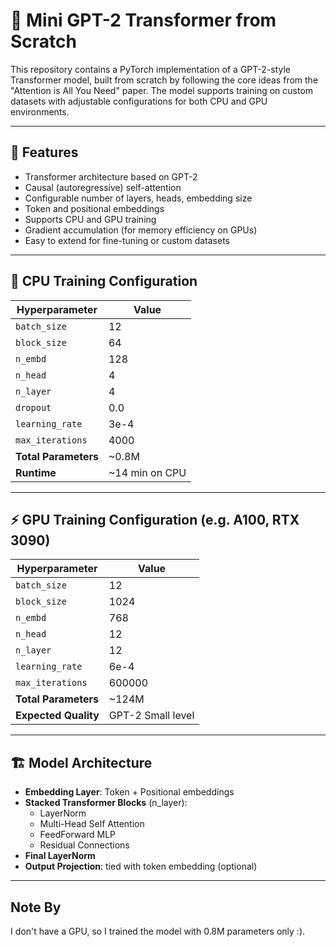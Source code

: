 # 🧠 Mini GPT-2 Transformer from Scratch

This repository contains a PyTorch implementation of a GPT-2-style Transformer model, built from scratch by following the core ideas from the "Attention is All You Need" paper. The model supports training on custom datasets with adjustable configurations for both CPU and GPU environments.

---

## 🚀 Features

- Transformer architecture based on GPT-2
- Causal (autoregressive) self-attention
- Configurable number of layers, heads, embedding size
- Token and positional embeddings
- Supports CPU and GPU training
- Gradient accumulation (for memory efficiency on GPUs)
- Easy to extend for fine-tuning or custom datasets

---

## 🧪 CPU Training Configuration

| Hyperparameter       | Value    |
|----------------------|----------|
| `batch_size`         | 12       |
| `block_size`         | 64       |
| `n_embd`             | 128      |
| `n_head`             | 4        |
| `n_layer`            | 4        |
| `dropout`            | 0.0      |
| `learning_rate`      | 3e-4     |
| `max_iterations`     | 4000     |
| **Total Parameters** | ~0.8M    |
| **Runtime**          | ~14 min on CPU |

---

## ⚡ GPU Training Configuration (e.g. A100, RTX 3090)

| Hyperparameter       | Value    |
|----------------------|----------|
| `batch_size`         | 12       |
| `block_size`         | 1024     |
| `n_embd`             | 768      |
| `n_head`             | 12       |
| `n_layer`            | 12       |
| `learning_rate`      | 6e-4     |
| `max_iterations`     | 600000   |
| **Total Parameters** | ~124M    |
| **Expected Quality** | GPT-2 Small level |

---

## 🏗️ Model Architecture

- **Embedding Layer**: Token + Positional embeddings
- **Stacked Transformer Blocks** (n_layer):
  - LayerNorm
  - Multi-Head Self Attention
  - FeedForward MLP
  - Residual Connections
- **Final LayerNorm**
- **Output Projection**: tied with token embedding (optional)

---

## Note By
I don't have a GPU, so I trained the model with 0.8M parameters only :).
